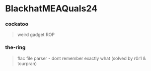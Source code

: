 BlackhatMEAQuals24
=======

<h3> cockatoo </h3>

> weird gadget ROP

<h3> the-ring </h3>

> flac file parser - dont remember exactly what (solved by r0r1 & tourpran)